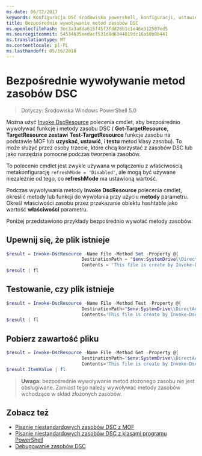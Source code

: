 ```yaml
---
ms.date: 06/12/2017
keywords: Konfiguracja DSC środowiska powershell, konfiguracji, ustawienia
title: Bezpośrednie wywoływanie metod zasobów DSC
ms.openlocfilehash: 3ec3a3a8da615f45f3fdd28b1c1e46e312507ed5
ms.sourcegitcommit: 54534635eedacf531d8d6344019dc16a50b8b441
ms.translationtype: MT
ms.contentlocale: pl-PL
ms.lasthandoff: 05/16/2018
---
```

# <a name="calling-dsc-resource-methods-directly"></a>Bezpośrednie wywoływanie metod zasobów DSC

>Dotyczy: Środowiska Windows PowerShell 5.0

Można użyć [Invoke DscResource](https://technet.microsoft.com/library/mt517869.aspx) polecenia cmdlet, aby bezpośrednio wywoływać funkcje i metody zasobu DSC ( **Get-TargetResource**, **TargetResource zestaw**i  **Test-TargetResource** funkcje zasobu na podstawie MOF lub **uzyskać**, **ustawić**, i **testu** metod klasy zasobu).
To może służyć przez osoby trzecie, które chcą korzystać z zasobów DSC lub jako narzędzia pomocne podczas tworzenia zasobów.

To polecenie cmdlet jest zwykle używana w połączeniu z właściwością metakonfigurację `refreshMode = 'Disabled'`, ale mogą być używane niezależnie od tego, co **refreshMode** ma ustawioną wartość.

Podczas wywoływania metody **Invoke DscResource** polecenia cmdlet, określić metody lub funkcji do wywołania przy użyciu **metody** parametru. Określ właściwości zasobu przez przekazanie obiektu hashtable jako wartość **właściwości** parametru.

Poniżej przedstawiono przykłady bezpośrednio wywołać metody zasobów:

## <a name="ensure-a-file-is-present"></a>Upewnij się, że plik istnieje

```powershell
$result = Invoke-DscResource -Name File -Method Set -Property @{
                            DestinationPath = "$env:SystemDrive\\DirectAccess.txt";
                            Contents = 'This file is create by Invoke-DscResource'} -Verbose
$result | fl
```

## <a name="test-that-a-file-is-present"></a>Testowanie, czy plik istnieje

```powershell
$result = Invoke-DscResource -Name File -Method Test -Property @{
                            DestinationPath="$env:SystemDrive\\DirectAccess.txt";
                            Contents='This file is create by Invoke-DscResource'} -Verbose
$result | fl
```

## <a name="get-the-contents-of-file"></a>Pobierz zawartość pliku

```powershell
$result = Invoke-DscResource -Name File -Method Get -Property @{
                            DestinationPath="$env:SystemDrive\\DirectAccess.txt";
                            Contents='This file is create by Invoke-DscResource'} -Verbose
$result.ItemValue | fl
```

>**Uwaga:** bezpośrednie wywoływanie metod złożonego zasobu nie jest obsługiwane. Zamiast tego należy wywoływać metody zasobów wchodzące w skład złożonych zasobów.

## <a name="see-also"></a>Zobacz też
- [Pisanie niestandardowych zasobów DSC z MOF](authoringResourceMOF.md)
- [Pisanie niestandardowych zasobów DSC z klasami programu PowerShell](authoringResourceClass.md)
- [Debugowanie zasobów DSC](debugResource.md)
